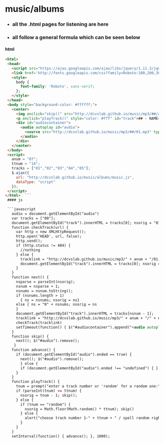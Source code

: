 # music/albums

- ### all the .html pages for listening are here
- ### all follow a general formula which can be seen below

#### html
 ```html
<html>
  <head>
    <script src="https://ajax.googleapis.com/ajax/libs/jquery/1.11.3/jquery.min.js"></script>
    <link href='http://fonts.googleapis.com/css?family=Roboto:100,200,300,400,500,600,700,800,900' rel='stylesheet' type='text/css'>
    <style>
      body {
        font-family: 'Roboto', sans-serif;
      };
    </style>
  </head>
  <body style="background-color: #ffffff;">
    <center>
      <img onclick="skip()" src="http://dcvslab.github.io/music/mp3/##/album.jpg">
      <p onclick="playTrack()" style="color: #fff" id="track">## - NAME</p>
      <div id="audiocontainer">
        <audio autoplay id="audio">
          <source src="http://dcvslab.github.io/music/mp3/##/01.mp3" type="audio/mpeg">
        </audio>
      </div>
    </center>
  </body>
  <script>
    anum = "07";
    ttnum = "14";
    tracks = ["01","02","03","04","05"];
    $.ajax({
      url: "http://dcvslab.github.io/music/albums/music.js",
      dataType: "script"
    });    
  </script>
</html>  ```
  #### js
  
  ```javascript
    audio = document.getElementById("audio")
    var tracks = ["00"];
    document.getElementById("track").innerHTML = tracks[0]; nsorig = "01"
    function checkTrack(url) {
      var http = new XMLHttpRequest();
      http.open('HEAD', url, false);
      http.send();
      if (http.status != 404) {
        //nothing
      } else {
        tracklink = "http://dcvslab.github.io/music/mp3/" + anum + "/01.mp3";
        document.getElementById("track").innerHTML = tracks[0]; nsorig = "01"
      }
    }
    function next() {
      nsparse = parseInt(nsorig);
      nsnum = nsparse + 1;
      nsnums = nsnum.toString();
      if (nsnums.length > 1) 
        { ns = nsnums; nsorig = ns} 
      else { ns = "0" + nsnums; nsorig = ns
      }
      document.getElementById("track").innerHTML = tracks[nsnum - 1];
      tracklink = "http://dcvslab.github.io/music/mp3/" + anum + "/" + ns + ".mp3"
      checkTrack(tracklink)
      setTimeout(function() { $("#audiocontainer").append("<audio autoplay id='audio'><source src='" + tracklink + "' type='audio/mpeg'></audio>"); },1000)
    }
    function skip() {
      next(); $("#audio").remove();
     }
    function advance() {
      if (document.getElementById("audio").ended == true) { 
        next(); $("#audio").remove(); 
	    } else { 
        if (document.getElementById("audio").ended !== "undefined") { }
      } 
    }
    function playTrack() {
      tnum = prompt("enter a track number or 'random' for a random one:");
      if (parseInt(tnum) <= ttnum) {
        nsorig = tnum - 1; skip();
      } else {
        if (tnum == "random") {
          nsorig = Math.floor(Math.random() * ttnum); skip() 
        } else {
          alert("choose track number 1-" + ttnum + " / spell random right")
        }
      }
    }   
    setInterval(function() { advance(); }, 1000);  
